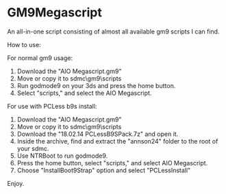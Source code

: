 # GM9Megascript
An all-in-one script consisting of almost all available gm9 scripts I can find.

How to use:

For normal gm9 usage:

1. Download the "AIO Megascript.gm9"
2. Move or copy it to sdmc\gm9\scripts
3. Run godmode9 on your 3ds and press the home button.
4. Select "scripts," and select the AIO Megascript.

For use with PCLess b9s install:

1. Download the "AIO Megascript.gm9"
2. Move or copy it to sdmc\gm9\scripts
3. Download the "18.02.14 PCLessB9SPack.7z" and open it.
4. Inside the archive, find and extract the "annson24" folder to the root of your sdmc.
5. Use NTRBoot to run godmode9.
6. Press the home button, select "scripts," and select AIO Megascript.
7. Choose "InstallBoot9Strap" option and select "PCLessInstall"

Enjoy.
